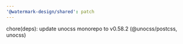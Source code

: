 ```yaml
---
'@watermark-design/shared': patch
---
```


chore(deps): update unocss monorepo to v0.58.2 (@unocss/postcss, unocss)
